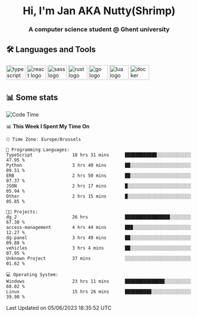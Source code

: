 <h1 align="center">Hi, I'm Jan AKA Nutty(Shrimp)</h1>
<h3 align="center">A computer science student @ Ghent university</h3>

<h2 align="left">🛠️ Languages and Tools</h2>

###

<div align="left">
  <img src="https://cdn.jsdelivr.net/gh/devicons/devicon/icons/typescript/typescript-original.svg" height="40" width="52" alt="typescript logo"  />
  <img src="https://cdn.jsdelivr.net/gh/devicons/devicon/icons/react/react-original.svg" height="40" width="52" alt="react logo"  />
  <img src="https://cdn.jsdelivr.net/gh/devicons/devicon/icons/sass/sass-original.svg" height="40" width="52" alt="sass logo"  />
  <img src="https://cdn.jsdelivr.net/gh/devicons/devicon/icons/rust/rust-plain.svg" height="40" width="52" alt="rust logo"  />
  <img src="https://cdn.jsdelivr.net/gh/devicons/devicon/icons/go/go-original.svg" height="40" width="52" alt="go logo"  />
  <img src="https://cdn.jsdelivr.net/gh/devicons/devicon/icons/lua/lua-original.svg" height="40" width="52" alt="lua logo"  />
  <img src="https://cdn.jsdelivr.net/gh/devicons/devicon/icons/docker/docker-original.svg" height="40" width="52" alt="docker logo"  />
</div>

<h2>📊 Some stats</h2>

<!--START_SECTION:waka-->
![Code Time](http://img.shields.io/badge/Code%20Time-3%2C260%20hrs%2050%20mins-blue)

📊 **This Week I Spent My Time On** 

```text
🕑︎ Time Zone: Europe/Brussels

💬 Programming Languages: 
TypeScript               18 hrs 31 mins      ████████████░░░░░░░░░░░░░   47.95 % 
Python                   3 hrs 40 mins       ██░░░░░░░░░░░░░░░░░░░░░░░   09.51 % 
ERB                      2 hrs 50 mins       ██░░░░░░░░░░░░░░░░░░░░░░░   07.37 % 
JSON                     2 hrs 17 mins       █░░░░░░░░░░░░░░░░░░░░░░░░   05.94 % 
Other                    2 hrs 15 mins       █░░░░░░░░░░░░░░░░░░░░░░░░   05.85 % 

🐱‍💻 Projects: 
dg_2                     26 hrs              █████████████████░░░░░░░░   67.30 % 
access-management        4 hrs 44 mins       ███░░░░░░░░░░░░░░░░░░░░░░   12.27 % 
dg-panel                 3 hrs 49 mins       ██░░░░░░░░░░░░░░░░░░░░░░░   09.88 % 
vehicles                 3 hrs 4 mins        ██░░░░░░░░░░░░░░░░░░░░░░░   07.95 % 
Unknown Project          37 mins             ░░░░░░░░░░░░░░░░░░░░░░░░░   01.62 % 

💻 Operating System: 
Windows                  23 hrs 11 mins      ███████████████░░░░░░░░░░   60.02 % 
Linux                    15 hrs 26 mins      ██████████░░░░░░░░░░░░░░░   39.98 % 
```


 Last Updated on 05/06/2023 18:35:52 UTC
<!--END_SECTION:waka-->
